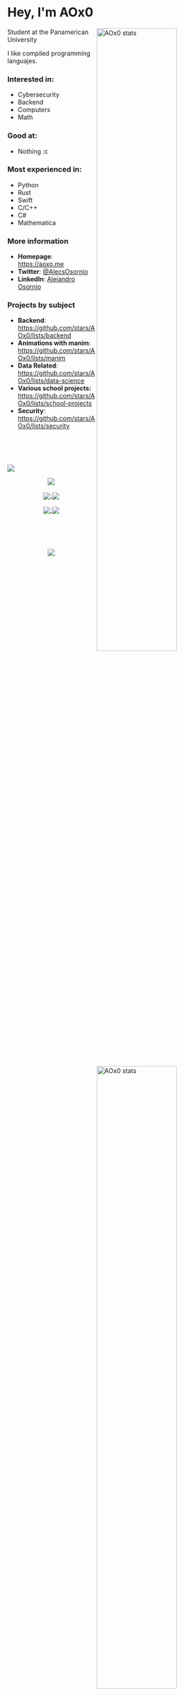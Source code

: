 <div>

# Hey, I'm AOx0


<a href="https://github.com/AOx0">
<img
  src="https://github-readme-stats.vercel.app/api?username=AOx0&theme=default&show_icons=true&hide_border=true&count_private=true"
  title="AOx0 stats"
  align="right"
  width="60%"
/>
<img
  src="https://github-readme-streak-stats.herokuapp.com/?user=AOx0&theme=default&hide_border=true"
  title="AOx0 stats"
  align="right"
  width="60%"
/>
</a>

Student at the Panamerican University
  
I like compiled programming languajes.

### Interested in:
  * Cybersecurity
  * Backend
  * Computers
  * Math
  
### Good at:
  * Nothing :c 
  
### Most experienced in:
  * Python
  * Rust
  * Swift
  * C/C++
  * C#
  * Mathematica



### More information

- **Homepage**: <https://aoxo.me>
- **Twitter**: [@AlecsOsornio](https://twitter.com/AlecsOsornio)
- **LinkedIn**: [Alejandro Osornio](https://www.linkedin.com/in/aox0)

### Projects by subject

- **Backend**: <https://github.com/stars/AOx0/lists/backend>
- **Animations with manim**: <https://github.com/stars/AOx0/lists/manim>
- **Data Related**: <https://github.com/stars/AOx0/lists/data-science>
- **Various school projects:** <https://github.com/stars/AOx0/lists/school-projects>
- **Security**: <https://github.com/stars/AOx0/lists/security>
  
</div>

</br></br></br>
  
![](https://hit.yhype.me/github/profile?user_id=50227494)

<p align="center"> <img src="https://github-readme-stats.vercel.app/api/top-langs/?username=AOx0&theme=default&show_icons=true&hide_border=true&layout=compact" align="center" /> </p>

<p align="center">
<a href="https://www.githubtrends.io">
  <img align="center" src="https://api.githubtrends.io/user/svg/AOx0/langs?time_range=one_year&include_private=True&theme=classic" />
</a>
<a href="https://www.githubtrends.io">
  <img align="center" src="https://api.githubtrends.io/user/svg/AOx0/langs?time_range=one_year&include_private=True&loc_metric=changed&theme=classic" />
</a>
</p>

<p align="center">
<a href="https://www.githubtrends.io">
  <img align="center" src="https://api.githubtrends.io/user/svg/AOx0/repos?time_range=one_year&include_private=True&theme=classic" />
</a>
<a href="https://www.githubtrends.io">
  <img align="center" src="https://api.githubtrends.io/user/svg/AOx0/repos?time_range=one_year&include_private=True&loc_metric=changed&theme=classic" />
</a>
</p>

</br></br></br>
<p align="center"> <img src="https://activity-graph.herokuapp.com/graph?username=aox0&bg_color=ffffff&color=000000&line=fd8c1b&point=03d3d&area=false&hide_border=true" align="center" /> </p>

<!--
**AOx0/AOx0** is a ✨ _special_ ✨ repository because its `README.md` (this file) appears on your GitHub profile.

Here are some ideas to get you started:

- 🔭 I’m currently working on ...
- 🌱 I’m currently learning ...
- 👯 I’m looking to collaborate on ...
- 🤔 I’m looking for help with ...
- 💬 Ask me about ...
- 📫 How to reach me: ...
- 😄 Pronouns: ...
- ⚡ Fun fact: ...
-->
